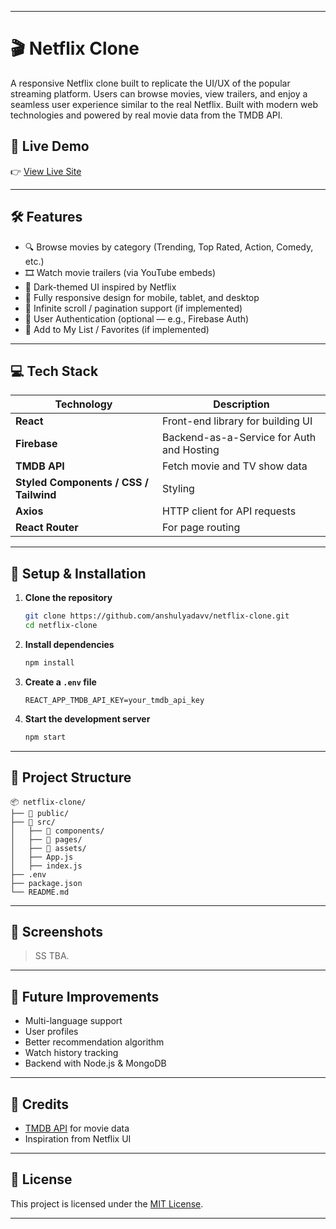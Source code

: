 
---

# 🎬 Netflix Clone

A responsive Netflix clone built to replicate the UI/UX of the popular streaming platform. Users can browse movies, view trailers, and enjoy a seamless user experience similar to the real Netflix. Built with modern web technologies and powered by real movie data from the TMDB API.

## 🔗 Live Demo

👉 [View Live Site](https://)

---

## 🛠️ Features

- 🔍 Browse movies by category (Trending, Top Rated, Action, Comedy, etc.)
- 🎞️ Watch movie trailers (via YouTube embeds)
- 🌙 Dark-themed UI inspired by Netflix
- 📱 Fully responsive design for mobile, tablet, and desktop
- 🔁 Infinite scroll / pagination support (if implemented)
- 🔐 User Authentication (optional — e.g., Firebase Auth)
- 💾 Add to My List / Favorites (if implemented)

---

## 💻 Tech Stack

| Technology | Description |
|------------|-------------|
| **React** | Front-end library for building UI |
| **Firebase** | Backend-as-a-Service for Auth and Hosting |
| **TMDB API** | Fetch movie and TV show data |
| **Styled Components / CSS / Tailwind** | Styling |
| **Axios** | HTTP client for API requests |
| **React Router** | For page routing |

---

## 🔧 Setup & Installation

1. **Clone the repository**
   ```bash
   git clone https://github.com/anshulyadavv/netflix-clone.git
   cd netflix-clone
   ```

2. **Install dependencies**
   ```bash
   npm install
   ```

3. **Create a `.env` file**
   ```
   REACT_APP_TMDB_API_KEY=your_tmdb_api_key
   ```

4. **Start the development server**
   ```bash
   npm start
   ```

---

## 📁 Project Structure

```
📦 netflix-clone/
├── 📁 public/
├── 📁 src/
│   ├── 📁 components/
│   ├── 📁 pages/
│   ├── 📁 assets/
│   ├── App.js
│   ├── index.js
├── .env
├── package.json
└── README.md
```

---

## 📸 Screenshots

> SS TBA.

---

## 🚀 Future Improvements

- Multi-language support
- User profiles
- Better recommendation algorithm
- Watch history tracking
- Backend with Node.js & MongoDB

---

## 🙌 Credits

- [TMDB API](https://www.themoviedb.org/documentation/api) for movie data
- Inspiration from Netflix UI

---

## 📄 License

This project is licensed under the [MIT License](LICENSE).

---
